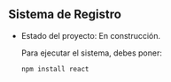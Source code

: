 <h2> Sistema de Registro</h2>

- Estado del proyecto: En construcción.

  Para ejecutar el sistema, debes poner:

  ```npm install react```
